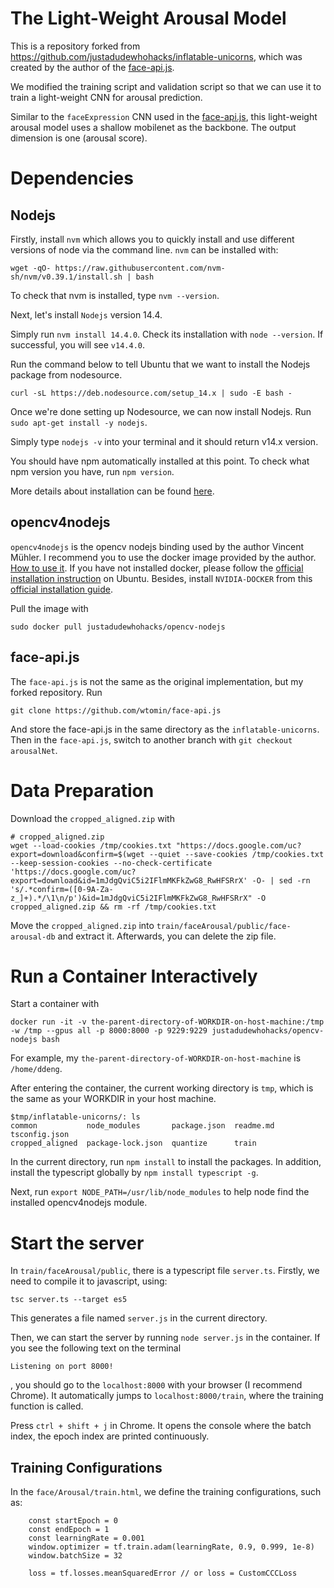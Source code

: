 # The Light-Weight Arousal Model

This is a repository forked from https://github.com/justadudewhohacks/inflatable-unicorns, which was created by the author of the [face-api.js](https://justadudewhohacks.github.io/face-api.js/docs/index.html).

We modified the training script and validation script so that we can use it to train a light-weight CNN for arousal prediction.

Similar to the `faceExpression` CNN used in the [face-api.js](https://justadudewhohacks.github.io/face-api.js/docs/index.html), this light-weight arousal model uses a shallow mobilenet as the backbone. The output dimension is one (arousal score).

# Dependencies

## Nodejs

Firstly, install `nvm` which allows you to quickly install and use different versions of node via the command line. `nvm` can be installed with:

```
wget -qO- https://raw.githubusercontent.com/nvm-sh/nvm/v0.39.1/install.sh | bash
```

To check that nvm is installed, type `nvm --version`.

Next, let's install `Nodejs` version 14.4.

Simply run `nvm install 14.4.0`. Check its installation with `node --version`. If successful, you will see `v14.4.0`.

Run the command below to tell Ubuntu that we want to install the Nodejs package from nodesource.
```
curl -sL https://deb.nodesource.com/setup_14.x | sudo -E bash -
```

Once we're done setting up Nodesource, we can now install Nodejs.
Run `sudo apt-get install -y nodejs`.

Simply type `nodejs -v` into your terminal and it should return v14.x version.

You should have npm automatically installed at this point. To check what npm version you have, run `npm version`.

More details about installation can be found [here](https://www.freecodecamp.org/news/how-to-install-node-js-on-ubuntu-and-update-npm-to-the-latest-version/).


## opencv4nodejs

`opencv4nodejs` is the opencv nodejs binding used by the author Vincent Mühler. I recommend you to use the docker image provided by the author. [How to use it](https://github.com/justadudewhohacks/opencv4nodejs#usage-with-docker). If you have not installed docker, please follow the [official installation instruction](https://docs.docker.com/engine/install/ubuntu/#install-using-the-repository) on Ubuntu. Besides, install `NVIDIA-DOCKER` from this [official installation guide](https://docs.nvidia.com/datacenter/cloud-native/container-toolkit/install-guide.html#docker).

Pull the image with
```
sudo docker pull justadudewhohacks/opencv-nodejs
```
## face-api.js

The `face-api.js` is not the same as the original implementation, but my forked repository. Run 

```
git clone https://github.com/wtomin/face-api.js
```

And store the face-api.js in the same directory as the `inflatable-unicorns`. Then in the `face-api.js`, switch to another branch with `git checkout arousalNet`. 

# Data Preparation

Download the `cropped_aligned.zip` with
```
# cropped_aligned.zip
wget --load-cookies /tmp/cookies.txt "https://docs.google.com/uc?export=download&confirm=$(wget --quiet --save-cookies /tmp/cookies.txt --keep-session-cookies --no-check-certificate 'https://docs.google.com/uc?export=download&id=1mJdgQviC5i2IFlmMKFkZwG8_RwHFSRrX' -O- | sed -rn 's/.*confirm=([0-9A-Za-z_]+).*/\1\n/p')&id=1mJdgQviC5i2IFlmMKFkZwG8_RwHFSRrX" -O cropped_aligned.zip && rm -rf /tmp/cookies.txt
```

Move the `cropped_aligned.zip` into `train/faceArousal/public/face-arousal-db` and extract it. Afterwards, you can delete the zip file.

# Run a Container Interactively

Start a container with 
```
docker run -it -v the-parent-directory-of-WORKDIR-on-host-machine:/tmp -w /tmp --gpus all -p 8000:8000 -p 9229:9229 justadudewhohacks/opencv-nodejs bash
```
For example, my `the-parent-directory-of-WORKDIR-on-host-machine` is `/home/ddeng`.

After entering the container, the current working directory is `tmp`, which is the same as your WORKDIR in your host machine.

```
$tmp/inflatable-unicorns/: ls
common           node_modules       package.json  readme.md  tsconfig.json
cropped_aligned  package-lock.json  quantize      train
```

In the current directory, run `npm install` to install the packages. In addition, install the typescript globally by `npm install typescript -g`.

Next, run `export NODE_PATH=/usr/lib/node_modules` to help node find the installed opencv4nodejs module.

# Start the server

In `train/faceArousal/public`, there is a typescript file `server.ts`. Firstly, we need to compile it to javascript, using:

```
tsc server.ts --target es5
```

This generates a file named `server.js` in the current directory. 

Then, we can start the server by running `node server.js` in the container. If you see the following text on the terminal
```
Listening on port 8000!
```
, you should go to the `localhost:8000` with your browser (I recommend Chrome). It automatically jumps to `localhost:8000/train`, where the training function is called.

Press `ctrl + shift + j` in Chrome. It opens the console where the batch index, the epoch index are printed continuously. 

## Training Configurations

In the `face/Arousal/train.html`, we define the training configurations, such as:
```
    const startEpoch = 0 
    const endEpoch = 1 
    const learningRate = 0.001
    window.optimizer = tf.train.adam(learningRate, 0.9, 0.999, 1e-8)
    window.batchSize = 32

    loss = tf.losses.meanSquaredError // or loss = CustomCCCLoss

```








